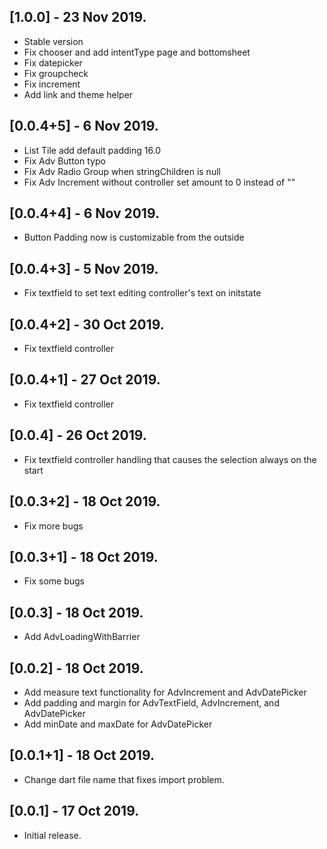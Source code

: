 ## [1.0.0] - 23 Nov 2019.

* Stable version
* Fix chooser and add intentType page and bottomsheet
* Fix datepicker
* Fix groupcheck
* Fix increment
* Add link and theme helper

## [0.0.4+5] - 6 Nov 2019.

* List Tile add default padding 16.0
* Fix Adv Button typo
* Fix Adv Radio Group when stringChildren is null
* Fix Adv Increment without controller set amount to 0 instead of ""

## [0.0.4+4] - 6 Nov 2019.

* Button Padding now is customizable from the outside

## [0.0.4+3] - 5 Nov 2019.

* Fix textfield to set text editing controller's text on initstate

## [0.0.4+2] - 30 Oct 2019.

* Fix textfield controller

## [0.0.4+1] - 27 Oct 2019.

* Fix textfield controller

## [0.0.4] - 26 Oct 2019.

* Fix textfield controller handling that causes the selection always on the start

## [0.0.3+2] - 18 Oct 2019.

* Fix more bugs

## [0.0.3+1] - 18 Oct 2019.

* Fix some bugs

## [0.0.3] - 18 Oct 2019.

* Add AdvLoadingWithBarrier

## [0.0.2] - 18 Oct 2019.

* Add measure text functionality for AdvIncrement and AdvDatePicker
* Add padding and margin for AdvTextField, AdvIncrement, and AdvDatePicker
* Add minDate and maxDate for AdvDatePicker

## [0.0.1+1] - 18 Oct 2019.

* Change dart file name that fixes import problem.

## [0.0.1] - 17 Oct 2019.

* Initial release.
